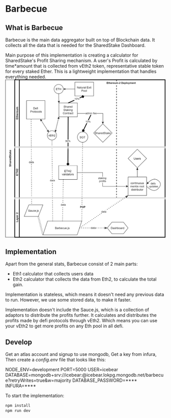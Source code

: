 # Barbecue
## What is Barbecue
Barbecue is the main data aggregator built on top of Blockchain data. It collects all the data that is needed for the SharedStake Dashboard.

Main purpose of this implementation is creating a calculator for SharedStake's Profit Sharing mechanism. A user's Profit is calculated by time*amount that is collected from vEth2 token, representative stable token for every staked Ether. This is a lightweight implementation that handles everything needed.
![](setup.jpg) 

## Implementation 
Apart from the general stats, Barbecue consist of 2 main parts: 
- Eth1 calculator that collects users data
- Eth2 calculator that collects the data from Eth2, to calculate the total gain.

Implementation is stateless, which means it doesn't need any previous data to run. However, we use some stored data, to make it faster.

Implementation doesn't include the Sauce.js, which is a collection of adaptors to distribute the profits further. It calculates and distributes the profits made by defi protocols through vEth2. Which means you can use your vEth2 to get more profits on any Eth pool in all defi.

## Develop 

Get an atlas account and signup to use mongodb,
Get a key from infura,
Then create a *config.env* file that looks like this:

NODE_ENV=development
PORT=5000
USER=icebear
DATABASE=mongodb+srv://icebear:<PASSWORD>@icebear.lokpg.mongodb.net/barbecue?retryWrites=true&w=majority
DATABASE_PASSWORD=****
INFURA=****

To start the implementation:
```
npm install
npm run dev
```